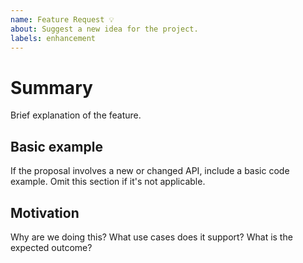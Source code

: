 ```yaml
---
name: Feature Request 💡
about: Suggest a new idea for the project.
labels: enhancement
---
```


# Summary

Brief explanation of the feature.

## Basic example

If the proposal involves a new or changed API, include a basic code example. Omit this section if it's not applicable.

## Motivation

Why are we doing this? What use cases does it support? What is the expected outcome?